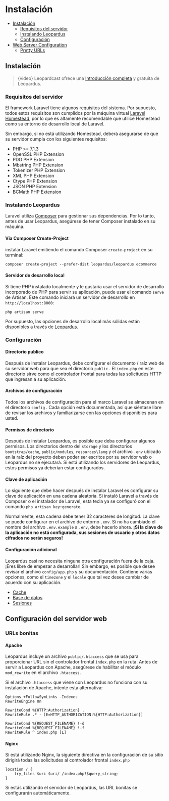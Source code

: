# Instalación

- [Instalación](#installation)
    - [Requisitos del servidor](#server-requirements)
    - [Instalando Leopardus](#installing-leopardus)
    - [Configuración](#configuration)
- [Web Server Configuration](#web-server-configuration)
    - [Pretty URLs](#pretty-urls)

<a name="installation"></a>
## Instalación

> {video} Leopardcast ofrece una [Introducción completa](http://leopardcast.net) y gratuita de Leopardus.

<a name="server-requirements"></a>
### Requisitos del servidor

El framework Laravel tiene algunos requisitos del sistema. Por supuesto, todos estos requisitos son cumplidos por la máquina virtual [Laravel Homestead](/docs/{{version}}/homestead), por lo que es altamente recomendable que utilice Homestead como su entorno de desarrollo local de Laravel.

Sin embargo, si no está utilizando Homestead, deberá asegurarse de que su servidor cumpla con los siguientes requisitos:

<div class="content-list" markdown="1">
	
- PHP >= 7.1.3
- OpenSSL PHP Extension
- PDO PHP Extension
- Mbstring PHP Extension
- Tokenizer PHP Extension
- XML PHP Extension
- Ctype PHP Extension
- JSON PHP Extension
- BCMath PHP Extension
</div>

<a name="installing-laravel"></a>
### Instalando Leopardus

Laravel utiliza [Composer](https://getcomposer.org) para gestionar sus dependencias. Por lo tanto, antes de usar Leopardus, asegúrese de tener Composer instalado en su máquina.

#### Via Composer Create-Project

instalar Laravel emitiendo el comando Composer  `create-project` en su terminal:

    composer create-project --prefer-dist leopardus/leopardus ecommerce

#### Servidor de desarrollo local

Si tiene PHP instalado localmente y le gustaría usar el servidor de desarrollo incorporado de PHP para servir su aplicación, puede usar el comando `serve`  de Artisan. Este comando iniciará un servidor de desarrollo en `http://localhost:8000`:

    php artisan serve

Por supuesto, las opciones de desarrollo local más sólidas están disponibles a través de [Leopardus](https://leopardus.net/download).

<a name="configuration"></a>
### Configuración

#### Directorio publico

Después de instalar Leopardus, debe configurar el documento / raíz web de su servidor web para que sea el directorio `public` . El `index.php` en este directorio sirve como el controlador frontal para todas las solicitudes HTTP que ingresan a su aplicación.

#### Archivos de configuración

Todos los archivos de configuración para el marco Laravel se almacenan en el directorio `config` . Cada opción está documentada, así que siéntase libre de revisar los archivos y familiarizarse con las opciones disponibles para usted.

#### Permisos de directorio

Después de instalar Leopardus, es posible que deba configurar algunos permisos. Los directorios dentro del `storage` y los directorios `bootstrap/cache`, `public/modules`, `resources\lang` y el archivo `.env` ubicado en la raíz del proyecto deben poder ser escritos por su servidor web o Leopardus no se ejecutará. Si está utilizando los servidores de Leopardus, estos permisos ya deberían estar configurados.

#### Clave de aplicación

Lo siguiente que debe hacer después de instalar Laravel es configurar su clave de aplicación en una cadena aleatoria. Si instaló Laravel a través de Composer o el instalador de Laravel, esta tecla ya se configuró con el comando `php artisan key:generate`.

Normalmente, esta cadena debe tener 32 caracteres de longitud. La clave se puede configurar en el archivo de entorno `.env`. Si no ha cambiado el nombre del archivo `.env.example` a `.env`, debe hacerlo ahora. **¡Si la clave de la aplicación no está configurada, sus sesiones de usuario y otros datos cifrados no serán seguros!**

#### Configuración adicional

Leopardus casi no necesita ninguna otra configuración fuera de la caja. ¡Eres libre de empezar a desarrollar! Sin embargo, es posible que desee revisar el archivo `config/app.php` y su documentación. Contiene varias opciones, como el `timezone` y el `locale` que tal vez desee cambiar de acuerdo con su aplicación.

<div class="content-list" markdown="1">

- [Cache]({{baseUrl}}/docs/{{version}}/cache#configuration)
- [Base de datos]({{baseUrl}}/docs/{{version}}/database#configuration)
- [Sesiones]({{baseUrl}}/docs/{{version}}/session#configuration)
</div>

<a name="web-server-configuration"></a>
## Configuración del servidor web

<a name="pretty-urls"></a>
### URLs bonitas

#### Apache

Leopardus incluye un archivo `public/.htaccess` que se usa para proporcionar URL sin el controlador frontal `index.php` en la ruta. Antes de servir a Leopardus con Apache, asegúrese de habilitar el módulo `mod_rewrite` en el archivo `.htaccess`.

Si el archivo `.htaccess` que viene con Leopardus no funciona con su instalación de Apache, intente esta alternativa: 

    Options +FollowSymLinks -Indexes
    RewriteEngine On

    RewriteCond %{HTTP:Authorization} .
    RewriteRule .* - [E=HTTP_AUTHORIZATION:%{HTTP:Authorization}]

    RewriteCond %{REQUEST_FILENAME} !-d
    RewriteCond %{REQUEST_FILENAME} !-f
    RewriteRule ^ index.php [L]

#### Nginx

Si está utilizando Nginx, la siguiente directiva en la configuración de su sitio dirigirá todas las solicitudes al controlador frontal  `index.php` 

    location / {
        try_files $uri $uri/ /index.php?$query_string;
    }

Si estás utilizando el servidor de Leopardus, las URL bonitas se configurarán automáticamente.
